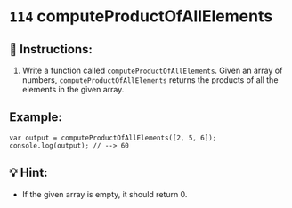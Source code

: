 # `114` computeProductOfAllElements

## 📝 Instructions:

1. Write a function called `computeProductOfAllElements`. Given an array of numbers, `computeProductOfAllElements` returns the products of all the elements in the given array.

## Example:

```Js
var output = computeProductOfAllElements([2, 5, 6]);
console.log(output); // --> 60
```

## 💡 Hint:

+ If the given array is empty, it should return 0.
